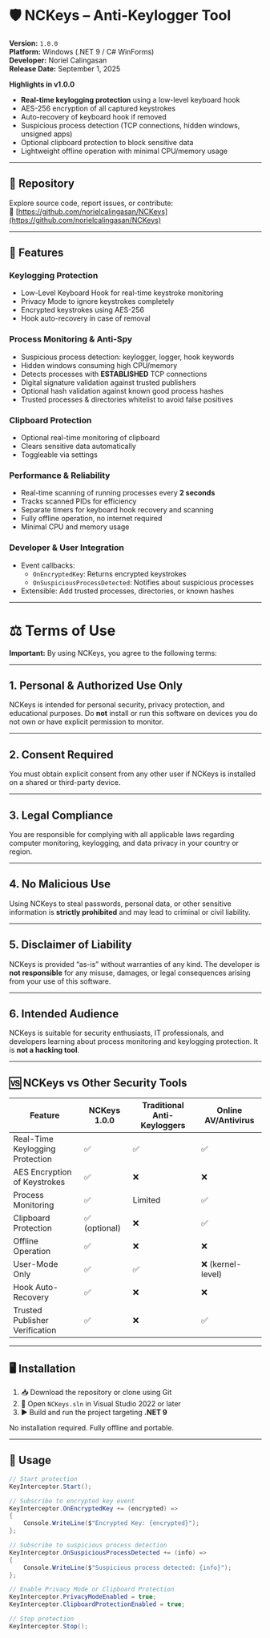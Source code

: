 # 🛡️ NCKeys – Anti-Keylogger Tool

**Version:** `1.0.0`  
**Platform:** Windows (.NET 9 / C# WinForms)  
**Developer:** Noriel Calingasan  
**Release Date:** September 1, 2025  

**Highlights in v1.0.0**
- **Real-time keylogging protection** using a low-level keyboard hook  
- AES-256 encryption of all captured keystrokes  
- Auto-recovery of keyboard hook if removed  
- Suspicious process detection (TCP connections, hidden windows, unsigned apps)  
- Optional clipboard protection to block sensitive data  
- Lightweight offline operation with minimal CPU/memory usage  

---

## 📂 Repository  
Explore source code, report issues, or contribute:  
🔗 [https://github.com/norielcalingasan/NCKeys](https://github.com/norielcalingasan/NCKeys)

---

## 🚀 Features

### Keylogging Protection
- Low-Level Keyboard Hook for real-time keystroke monitoring  
- Privacy Mode to ignore keystrokes completely  
- Encrypted keystrokes using AES-256  
- Hook auto-recovery in case of removal  

### Process Monitoring & Anti-Spy
- Suspicious process detection: keylogger, logger, hook keywords  
- Hidden windows consuming high CPU/memory  
- Detects processes with **ESTABLISHED** TCP connections  
- Digital signature validation against trusted publishers  
- Optional hash validation against known good process hashes  
- Trusted processes & directories whitelist to avoid false positives  

### Clipboard Protection
- Optional real-time monitoring of clipboard  
- Clears sensitive data automatically  
- Toggleable via settings  

### Performance & Reliability
- Real-time scanning of running processes every **2 seconds**  
- Tracks scanned PIDs for efficiency  
- Separate timers for keyboard hook recovery and scanning  
- Fully offline operation, no internet required  
- Minimal CPU and memory usage  

### Developer & User Integration
- Event callbacks:  
  - `OnEncryptedKey`: Returns encrypted keystrokes  
  - `OnSuspiciousProcessDetected`: Notifies about suspicious processes  
- Extensible: Add trusted processes, directories, or known hashes  

---
# ⚖️ Terms of Use

**Important:** By using NCKeys, you agree to the following terms:

---

## 1. Personal & Authorized Use Only

NCKeys is intended for personal security, privacy protection, and educational purposes. Do **not** install or run this software on devices you do not own or have explicit permission to monitor.

---

## 2. Consent Required

You must obtain explicit consent from any other user if NCKeys is installed on a shared or third-party device.

---

## 3. Legal Compliance

You are responsible for complying with all applicable laws regarding computer monitoring, keylogging, and data privacy in your country or region.

---

## 4. No Malicious Use

Using NCKeys to steal passwords, personal data, or other sensitive information is **strictly prohibited** and may lead to criminal or civil liability.

---

## 5. Disclaimer of Liability

NCKeys is provided “as-is” without warranties of any kind. The developer is **not responsible** for any misuse, damages, or legal consequences arising from your use of this software.

---

## 6. Intended Audience

NCKeys is suitable for security enthusiasts, IT professionals, and developers learning about process monitoring and keylogging protection. It is **not a hacking tool**.

---

## 🆚 NCKeys vs Other Security Tools

| Feature                          | NCKeys 1.0.0 | Traditional Anti-Keyloggers | Online AV/Antivirus |
|----------------------------------|--------------|----------------------------|-------------------|
| Real-Time Keylogging Protection   | ✅            | ✅                          | ✅                 |
| AES Encryption of Keystrokes      | ✅            | ❌                          | ❌                 |
| Process Monitoring                | ✅            | Limited                    | ✅                 |
| Clipboard Protection              | ✅ (optional) | ❌                          | ✅                 |
| Offline Operation                 | ✅            | ❌                          | ❌                 |
| User-Mode Only                    | ✅            | ✅                          | ❌ (kernel-level) |
| Hook Auto-Recovery                | ✅            | ❌                          | ❌                 |
| Trusted Publisher Verification    | ✅            | ❌                          | ✅                 |

---

## 🖥️ Installation

1. 📥 Download the repository or clone using Git  
2. 📂 Open `NCKeys.sln` in Visual Studio 2022 or later  
3. ▶️ Build and run the project targeting **.NET 9**  

No installation required. Fully offline and portable.  

---

## 🔧 Usage

```csharp
// Start protection
KeyInterceptor.Start();

// Subscribe to encrypted key event
KeyInterceptor.OnEncryptedKey += (encrypted) =>
{
    Console.WriteLine($"Encrypted Key: {encrypted}");
};

// Subscribe to suspicious process detection
KeyInterceptor.OnSuspiciousProcessDetected += (info) =>
{
    Console.WriteLine($"Suspicious process detected: {info}");
};

// Enable Privacy Mode or Clipboard Protection
KeyInterceptor.PrivacyModeEnabled = true;
KeyInterceptor.ClipboardProtectionEnabled = true;

// Stop protection
KeyInterceptor.Stop();

